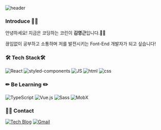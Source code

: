 <!--
**smart5265988/smart5265988** is a ✨ _special_ ✨ repository because its `README.md` (this file) appears on your GitHub profile.

Here are some ideas to get you started:

- 🔭 I’m currently working on ...
- 🌱 I’m currently learning ...
- 👯 I’m looking to collaborate on ...
- 🤔 I’m looking for help with ...
- 💬 Ask me about ...
- 📫 How to reach me: ...
- 😄 Pronouns: ...
- ⚡ Fun fact: ...
-->

![header](https://capsule-render.vercel.app/api?type=waving&color=gradient&height=150&section=header&text=FrontEnd_EzKim🤓&fontSize=50)

<!-- <div align=center style='border:1px solid #ccc'> -->

### Introduce 👐🏻

안녕하세요! 지금은 코딩하는 코린이 <b>김영근</b>입니다.👶🏻 <br>

끊임없이 공부하고 소통하며 저를 발전시키는 Font-End 개발자가 되고 싶습니다! <br>


<!-- <div align=center style='border:1px solid #ccc'> -->

### 🛠 Tech Stack🛠
![React](https://img.shields.io/badge/React-61DAFB?style=flat-square&logo=React&logoColor=white)
![styled-components](https://img.shields.io/badge/Styled-components-DB7093?style=flat-square&logo=styled-components&logoColor=white)
![JS](https://img.shields.io/badge/JavaScript-F7DF1E?style=flat-square&logo=JavaScript&logoColor=black)
![html](https://img.shields.io/badge/Html-E34F26?style=flat-square&logo=Html5&logoColor=white)
![css](https://img.shields.io/badge/CSS-1572B6?style=flat-square&logo=CSS3&logoColor=white)
<br>
  
### ✏ Be Learning ✏️
  ![TypeScript](https://img.shields.io/badge/TypeScript-3178C6?style=flat-square&logo=TypeScript&logoColor=white)
  ![Vue.js](https://img.shields.io/badge/Vue.js-4FC08D?style=flat-square&logo=Vue.js&logoColor=white)
  ![Sass](https://img.shields.io/badge/Sass-CC6699?style=flat-square&logo=Sass&logoColor=white)
  ![MobX](https://img.shields.io/badge/MobX-FF9955?style=flat-square&logo=MobX&logoColor=white)
 <br>

### 🧑‍💻 Contact
[![Tech Blog](https://img.shields.io/badge/Velog-1DBF73?style=flat-square&logo=Vimeo&logoColor=white)](https://velog.io/@smart5265988) 
[![Gmail](https://img.shields.io/badge/Gmail-EA4335?style=flat-square&logo=Gmail&logoColor=white)](mailto:smart5265988@gmail.com)
<br>

<!-- </div> -->
